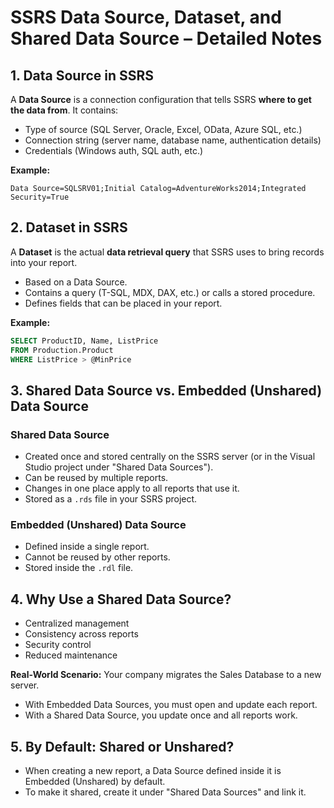 
# SSRS Data Source, Dataset, and Shared Data Source – Detailed Notes

## 1. Data Source in SSRS
A **Data Source** is a connection configuration that tells SSRS **where to get the data from**.
It contains:
- Type of source (SQL Server, Oracle, Excel, OData, Azure SQL, etc.)
- Connection string (server name, database name, authentication details)
- Credentials (Windows auth, SQL auth, etc.)

**Example:**
```
Data Source=SQLSRV01;Initial Catalog=AdventureWorks2014;Integrated Security=True
```

## 2. Dataset in SSRS
A **Dataset** is the actual **data retrieval query** that SSRS uses to bring records into your report.
- Based on a Data Source.
- Contains a query (T-SQL, MDX, DAX, etc.) or calls a stored procedure.
- Defines fields that can be placed in your report.

**Example:**
```sql
SELECT ProductID, Name, ListPrice 
FROM Production.Product
WHERE ListPrice > @MinPrice
```

## 3. Shared Data Source vs. Embedded (Unshared) Data Source
### Shared Data Source
- Created once and stored centrally on the SSRS server (or in the Visual Studio project under "Shared Data Sources").
- Can be reused by multiple reports.
- Changes in one place apply to all reports that use it.
- Stored as a `.rds` file in your SSRS project.

### Embedded (Unshared) Data Source
- Defined inside a single report.
- Cannot be reused by other reports.
- Stored inside the `.rdl` file.

## 4. Why Use a Shared Data Source?
- Centralized management
- Consistency across reports
- Security control
- Reduced maintenance

**Real-World Scenario:**
Your company migrates the Sales Database to a new server.
- With Embedded Data Sources, you must open and update each report.
- With a Shared Data Source, you update once and all reports work.

## 5. By Default: Shared or Unshared?
- When creating a new report, a Data Source defined inside it is Embedded (Unshared) by default.
- To make it shared, create it under "Shared Data Sources" and link it.
